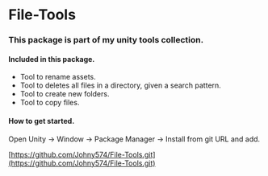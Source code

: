 # File-Tools

<h3>This package is part of my unity tools collection. </h3>

<h4>Included in this package.</h4>

* Tool to rename assets.
* Tool to deletes all files in a directory, given a search pattern.
* Tool to create new folders.
* Tool to copy files.

<h4>How to get started.</h4>
Open Unity -> Window -> Package Manager -> Install from git URL and add.

[https://github.com/Johny574/File-Tools.git](https://github.com/Johny574/File-Tools.git)
